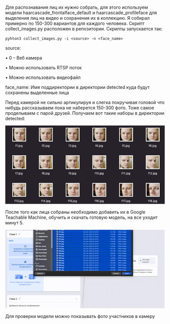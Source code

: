 
Для распознавания лиц их нужно собрать, для этого используем модели haarcascade_frontalface_default и haarcascade_profileface для выделения лиц на видео и сохранения их в коллекцию. Я собирал примерно по 150-300 вариантов для каждого человека. Скрипт collect_images.py расположен в репозитории. 
Скрипты запускается так:
```
pyhton3 collect_images.py -i <source> -n <face_name>
```

source:

•	0 – Веб камера

•	Можно использовать RTSP поток

•	Можно использовать видеофайл

face_name:
Имя поддиректории в директории detected куда будут сохранены выделенные лица

Перед камерой не сильно артикулируя и слегка покручивая головой что нибудь расcказываем пока не наберется 150-300 фото. Тоже самое проделываем с парой друзей. Получаем вот такие наборы в директории detected:

![image_sets](/images/image_sets.png)

После того как лица собраны необходимо добавить их  в Google Teachable Machine, обучить и скачать готовую модель, на все уходит минут 5.

![gtm](/images/KerasCreateModel.gif)

Для проверки модели можно показывать фото участников в камеру